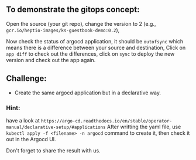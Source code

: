 ## To demonstrate the gitops concept: 
Open the source (your git repo), change the version to 2 (e.g., `gcr.io/heptio-images/ks-guestbook-demo:0.2`), 

Now check the status of argocd application, it should be `outofsync` which means there is a difference between your source and destination, 
Click on `app diff` to check out the differences, click on `sync` to deploy the new version and check out the app again.

## Challenge: 
- Create the same argocd application but in a declarative way.
### Hint: 
have a look at `https://argo-cd.readthedocs.io/en/stable/operator-manual/declarative-setup/#applications`
After writting the yaml file, use `kubectl apply -f <filename> -n argocd` command to create it, then check it out in the Argocd UI. 


Don't forget to share the result with us.  
  
